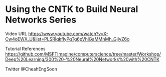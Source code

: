 # Using the CNTK to Build Neural Networks Series

Video URL
https://www.youtube.com/watch?v=X-Cw4oEWX_U&list=PLSRlqkflyPqTg6pVhlGaMMhMh_GjIyZ6o

Tutorial References
https://github.com/MSFTImagine/computerscience/tree/master/Workshop/Deep%20Learning/300%20-%20Neural%20Networks%20with%20CNTK

Twitter
@CheahEngSoon

